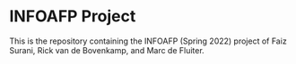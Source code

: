 # INFOAFP Project

This is the repository containing the INFOAFP (Spring 2022) project of Faiz Surani, Rick van de Bovenkamp, and Marc de Fluiter.
